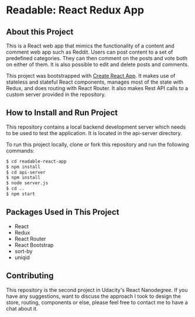 # Readable: React Redux App

## About this Project
This is a React web app that mimics the functionality of a content and comment web app such as Reddit. Users can post content to a set of predefined categories. They can then comment on the posts and vote both on either of them. It is also possible to edit and delete posts and comments.

This project was bootstrapped with [Create React App](https://github.com/facebookincubator/create-react-app). It makes use of stateless and stateful React components, manages most of the state with Redux, and does routing with React Router. It also makes Rest API calls to a custom server provided in the repository.

## How to Install and Run Project
This repository contains a local backend development server which needs to be used to test the application. It is located in the api-server directory.

To run this project locally, clone or fork this repository and run the following commands:
```sh
$ cd readable-react-app
$ npm install
$ cd api-server
$ npm install
$ node server.js
$ cd ..
$ npm start
```

## Packages Used in This Project
* React
* Redux
* React Router
* React Bootstrap
* sort-by
* uniqid

## Contributing
This repository is the second project in Udacity's React Nanodegree. If you have any suggestions, want to discuss the approach I took to design the store, routing, components or else, please feel free to contact me to have a chat about it.
